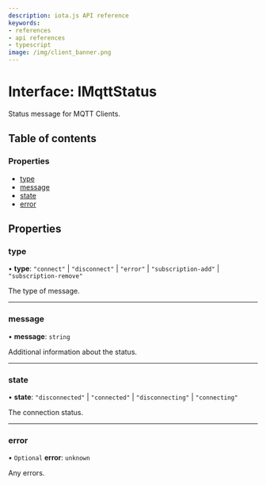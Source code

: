 ```yaml
---
description: iota.js API reference
keywords:
- references
- api references
- typescript
image: /img/client_banner.png
---
```

# Interface: IMqttStatus

Status message for MQTT Clients.

## Table of contents

### Properties

- [type](IMqttStatus.md#type)
- [message](IMqttStatus.md#message)
- [state](IMqttStatus.md#state)
- [error](IMqttStatus.md#error)

## Properties

### type

• **type**: ``"connect"`` \| ``"disconnect"`` \| ``"error"`` \| ``"subscription-add"`` \| ``"subscription-remove"``

The type of message.

___

### message

• **message**: `string`

Additional information about the status.

___

### state

• **state**: ``"disconnected"`` \| ``"connected"`` \| ``"disconnecting"`` \| ``"connecting"``

The connection status.

___

### error

• `Optional` **error**: `unknown`

Any errors.
